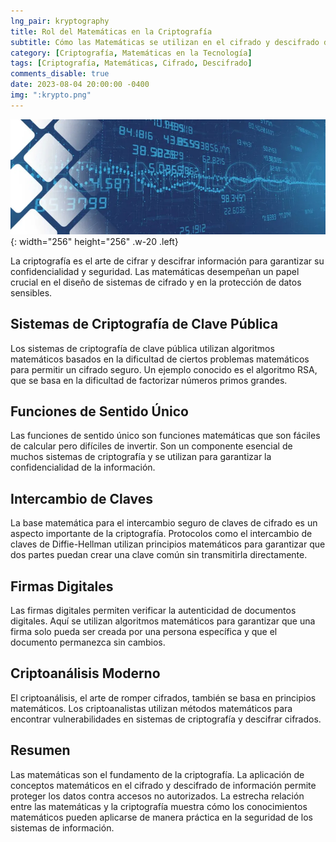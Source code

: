 ```yaml
---
lng_pair: kryptography
title: Rol del Matemáticas en la Criptografía
subtitle: Cómo las Matemáticas se utilizan en el cifrado y descifrado de información
category: [Criptografía, Matemáticas en la Tecnología]
tags: [Criptografía, Matemáticas, Cifrado, Descifrado]
comments_disable: true
date: 2023-08-04 20:00:00 -0400
img: ":krypto.png"
---
```


![Desktop View](/assets/img/posts/krypto.png){: width="256" height="256" .w-20 .left}

La criptografía es el arte de cifrar y descifrar información para garantizar su confidencialidad y seguridad. Las matemáticas desempeñan un papel crucial en el diseño de sistemas de cifrado y en la protección de datos sensibles.

## Sistemas de Criptografía de Clave Pública

Los sistemas de criptografía de clave pública utilizan algoritmos matemáticos basados en la dificultad de ciertos problemas matemáticos para permitir un cifrado seguro. Un ejemplo conocido es el algoritmo RSA, que se basa en la dificultad de factorizar números primos grandes.

## Funciones de Sentido Único

Las funciones de sentido único son funciones matemáticas que son fáciles de calcular pero difíciles de invertir. Son un componente esencial de muchos sistemas de criptografía y se utilizan para garantizar la confidencialidad de la información.

## Intercambio de Claves

La base matemática para el intercambio seguro de claves de cifrado es un aspecto importante de la criptografía. Protocolos como el intercambio de claves de Diffie-Hellman utilizan principios matemáticos para garantizar que dos partes puedan crear una clave común sin transmitirla directamente.

## Firmas Digitales

Las firmas digitales permiten verificar la autenticidad de documentos digitales. Aquí se utilizan algoritmos matemáticos para garantizar que una firma solo pueda ser creada por una persona específica y que el documento permanezca sin cambios.

## Criptoanálisis Moderno

El criptoanálisis, el arte de romper cifrados, también se basa en principios matemáticos. Los criptoanalistas utilizan métodos matemáticos para encontrar vulnerabilidades en sistemas de criptografía y descifrar cifrados.

## Resumen

Las matemáticas son el fundamento de la criptografía. La aplicación de conceptos matemáticos en el cifrado y descifrado de información permite proteger los datos contra accesos no autorizados. La estrecha relación entre las matemáticas y la criptografía muestra cómo los conocimientos matemáticos pueden aplicarse de manera práctica en la seguridad de los sistemas de información.

